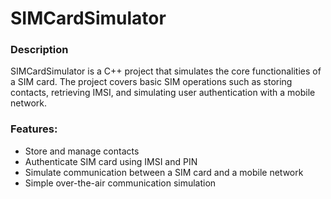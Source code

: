 # SIMCardSimulator

### Description
SIMCardSimulator is a C++ project that simulates the core functionalities of a SIM card. 
The project covers basic SIM operations such as storing contacts, retrieving IMSI, and simulating user authentication with a mobile network.

### Features:
- Store and manage contacts
- Authenticate SIM card using IMSI and PIN
- Simulate communication between a SIM card and a mobile network
- Simple over-the-air communication simulation


